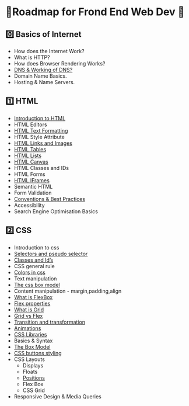 # 📕Roadmap for Frond End Web Dev 📕

## 0️⃣ Basics of Internet

- How does the Internet Work?
- What is HTTP?
- How does Browser Rendering Works?
- [DNS & Working of DNS?](./DNS%20and%20Working%20of%20DNS.md)
- Domain Name Basics.
- Hosting & Name Servers.

## 1️⃣ HTML

- [Introduction to HTML](./Introduction_to_Html)
- HTML Editors
- [HTML Text Formatting](./HTML_Text_Formatting)
- HTML Style Attribute
- [HTML Links and Images](Html_Anchor_img_tag.md)
- [HTML Tables](./HTML_Tables)
- [HTML Lists](./HTML_LISTS)
- [HTML Canvas](./HTML_Canvas/Canvas.md)
- HTML Classes and IDs
- HTML Forms
- [HTML IFrames](./HTML_IFrames/iframes.md)
- Semantic HTML
- Form Validation
- [Conventions & Best Practices](HTML_Conventions_Practices/readme.md)
- Accessibility
- Search Engine Optimisation Basics

## 2️⃣ CSS

- Introduction to css
- [Selectors and pseudo selector](./CSS%20Selectors%20and%20Pseudo%20Selector)
- [Classes and Id’s](./HTML_Class%20and%20Id)
- CSS general rule
- [Colors in css](./CSS_Colors_In_CSS)
- Text manipulation
- [The css box model](./CSS_BoxModel)
- Content manipulation - margin,padding,align
- [What is FlexBox](./CSS_Flexbox)
- [Flex properties](./CSS_Flexbox)
- [What is Grid](./CSS_Grid)
- [Grid vs Flex](./CSS_Grid_vs_Flex)
- [Transition and transformation](./CSS_Transition_And_Transformation)
- [Animations](./CSS_Animations)
- [CSS Libraries](./BestCSSLibraries)
- Basics & Syntax
- [The Box Model](./2.6_CSS_Box_Model.md)
- [CSS buttons styling](./CSS%20Button%20Styling)
- CSS Layouts
   * Displays
   * Floats
   * [Positions](./CSS%20Positioning)
   * Flex Box
   * CSS Grid
- Responsive Design & Media Queries
